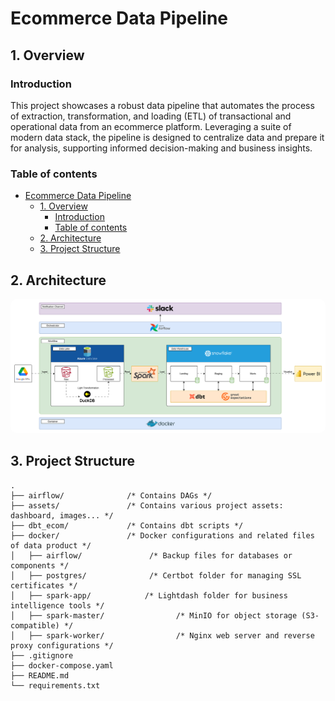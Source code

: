 # Ecommerce Data Pipeline
## 1. Overview
### Introduction
This project showcases a robust data pipeline that automates the process of extraction, transformation, and loading (ETL) of transactional and operational data from an ecommerce platform. Leveraging a suite of modern data stack, the pipeline is designed to centralize data and prepare it for analysis, supporting informed decision-making and business insights.
### Table of contents
- [Ecommerce Data Pipeline](#ecommerce-data-pipeline)
  - [1. Overview](#1-overview)
    - [Introduction](#introduction)
    - [Table of contents](#table-of-contents)
  - [2. Architecture](#2-architecture)
  - [3. Project Structure](#3-project-structure)
## 2. Architecture
<p align="center">
    <img src="assets/diagrams/dataflow.svg" alt="data-flow" style="border-radius: 10px;">
</p>

## 3. Project Structure
```shell
.
├── airflow/              /* Contains DAGs */
├── assets/               /* Contains various project assets: dashboard, images... */
├── dbt_ecom/             /* Contains dbt scripts */
├── docker/               /* Docker configurations and related files of data product */
│   ├── airflow/               /* Backup files for databases or components */
│   ├── postgres/              /* Certbot folder for managing SSL certificates */
│   ├── spark-app/            /* Lightdash folder for business intelligence tools */
│   ├── spark-master/                /* MinIO for object storage (S3-compatible) */
│   ├── spark-worker/                /* Nginx web server and reverse proxy configurations */
├── .gitignore
├── docker-compose.yaml
├── README.md
└── requirements.txt
```